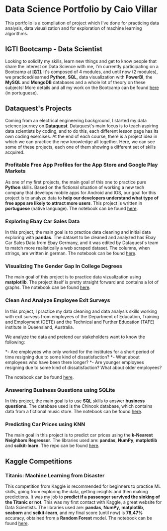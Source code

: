 # Data Science Portfolio by Caio Villar

This portfolio is a compilation of project which I've done for practicing data analysis, data visualization and for exploration of machine learning algorithms.


## IGTI Bootcamp - Data Scientist

Looking to solidify my skills, learn new things and get to know people that share the interest on Data Science with me, I'm currently participating on a Bootcamp at **[IGTI](https://www.igti.com.br/)**. It's composed of 4 modules, and until now (2 modules), we practiced/learned **Python**, **SQL**, data visualization with **PowerBI**, the **MySQL** and **MongoDB** databases and a whole lot of theory on these subjects! More details and all my work on the Bootcamp can be found [here](https://github.com/caiovps1/bootcamp-igti---cientista-de-dados) (in portuguese).

## Dataquest's Projects

Coming from an electrical engineering background, I started my data science journey on **[Dataquest](https://dataquest.io "Dataquest's homepage")**. Dataquest's main focus is to teach aspiring data scientists by coding, and to do this, each different lesson page has its own coding exercises. At the end of each course, there is a project idea in which we can practice the new knowledge all together. Here, we can see some of these projects, each one of them showing a different set of skills acquired.

### Profitable Free App Profiles for the App Store and Google Play Markets

As one of my first projects, the main goal of this one to practice pure **Python** skills. Based on the fictional situation of working a new tech company that develops mobile apps for Android and IOS, our goal for this project is to analyze data to **help our developers understand what type of free apps are likely to attract more users**. This project is written in **portuguese** (native language). The notebook can be found [here](https://github.com/caiovps1/Profitable-Free-App-Profiles/blob/master/project.ipynb).

### Exploring Ebay Car Sales Data

In this project, the main goal is to practice data cleaning and initial data exploring with **pandas**. The dataset to be cleaned and analyzed has Ebay Car Sales Data from Ebay Germany, and it was edited by Dataquest's team to match more realistically a web scraped dataset. The columns, when strings, are written in german. The notebook can be found [here](https://github.com/caiovps1/Ebay-Car-Sales/blob/master/project.ipynb).

### Visualizing The Gender Gap In College Degrees

The main goal of this project is to practice data vizualization using **matplotlib**. The project itself is pretty straight forward and contains a lot of graphs. The notebook can be found [here](https://github.com/caiovps1/College-Gender-Gap/blob/master/project.ipynb).

### Clean And Analyze Employee Exit Surveys

In this project, I practice my data cleaning and data analysis skills working with exit surveys from employees of the Department of Education, Training and Employment (DETE) and the Technical and Further Education (TAFE) institute in Queensland, Australia.

We analyze the data and pretend our stakeholders want to know the following:

*- Are employees who only worked for the institutes for a short period of time resigning due to some kind of dissatisfaction?
*- What about employees who have been there longer?
*- Are younger employees resigning due to some kind of dissatisfaction? What about older employees?

The notebook can be found [here](https://github.com/caiovps1/Employee-Exit-Survey/blob/master/project.ipynb).

### Answering Business Questions using SQLite

In this project, the main goal is to use **SQL** skills to answer **business questions**. The database used is the Chinook database, which contains data from a fictional music store. The notebook can be found [here](https://github.com/caiovps1/Business-Questions-SQL/blob/master/project.ipynb).


### Predicting Car Prices using KNN

The main goal in this project is to predict car prices using the **k-Nearest Neighbors Regressor**. The libraries used are: **pandas**, **NumPy**, **matplotlib** and **scikit-learn**. The repo can be found [here](https://github.com/caiovps1/KNN-Predicting-Car-Prices).

## Kaggle Competitions

### Titanic: Machine Learning from Disaster

This competition from Kaggle is recommended for beginners to practice ML skills, going from exploring the data, getting insights and then making predictions. It was my job to **predict if a passenger survived the sinking of the Titanic or not**. This was my first contact with Kaggle, a great website for Data Scientists. The libraries used are: **pandas**, **NumPy**, **matplotlib**, **seaborn** and **scikit-learn**, and my final score (until now) is **78,47%** accuracy, obtained from a  **Random Forest** model. The notebook can be found [here](https://github.com/caiovps1/Titanic-Survival-Prediction/blob/master/project.ipynb).
